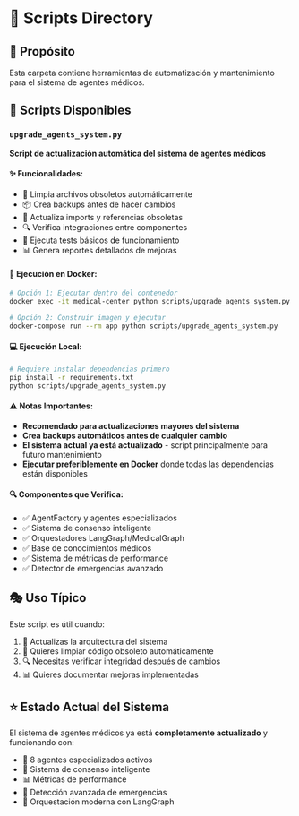 # 📁 Scripts Directory

## 🎯 Propósito
Esta carpeta contiene herramientas de automatización y mantenimiento para el sistema de agentes médicos.

## 🔧 Scripts Disponibles

### `upgrade_agents_system.py`
**Script de actualización automática del sistema de agentes médicos**

#### ✨ Funcionalidades:
- 🧹 Limpia archivos obsoletos automáticamente
- 📦 Crea backups antes de hacer cambios
- 🔄 Actualiza imports y referencias obsoletas
- 🔍 Verifica integraciones entre componentes
- 🧪 Ejecuta tests básicos de funcionamiento
- 📊 Genera reportes detallados de mejoras

#### 🐳 Ejecución en Docker:
```bash
# Opción 1: Ejecutar dentro del contenedor
docker exec -it medical-center python scripts/upgrade_agents_system.py

# Opción 2: Construir imagen y ejecutar
docker-compose run --rm app python scripts/upgrade_agents_system.py
```

#### 💻 Ejecución Local:
```bash
# Requiere instalar dependencias primero
pip install -r requirements.txt
python scripts/upgrade_agents_system.py
```

#### ⚠️ Notas Importantes:
- **Recomendado para actualizaciones mayores del sistema**
- **Crea backups automáticos antes de cualquier cambio**
- **El sistema actual ya está actualizado** - script principalmente para futuro mantenimiento
- **Ejecutar preferiblemente en Docker** donde todas las dependencias están disponibles

#### 🔍 Componentes que Verifica:
- ✅ AgentFactory y agentes especializados
- ✅ Sistema de consenso inteligente
- ✅ Orquestadores LangGraph/MedicalGraph
- ✅ Base de conocimientos médicos
- ✅ Sistema de métricas de performance
- ✅ Detector de emergencias avanzado

## 🎭 Uso Típico
Este script es útil cuando:
1. 🔄 Actualizas la arquitectura del sistema
2. 🧹 Quieres limpiar código obsoleto automáticamente
3. 🔍 Necesitas verificar integridad después de cambios
4. 📊 Quieres documentar mejoras implementadas

## ⭐ Estado Actual del Sistema
El sistema de agentes médicos ya está **completamente actualizado** y funcionando con:
- 🤖 8 agentes especializados activos
- 🧠 Sistema de consenso inteligente
- 📊 Métricas de performance
- 🚨 Detección avanzada de emergencias
- 🔧 Orquestación moderna con LangGraph 